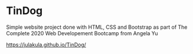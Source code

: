 # TinDog

Simple website project done with  HTML, CSS and Bootstrap as part of The Complete 2020 Web Developement Bootcamp from Angela Yu

https://julakula.github.io/TinDog/
